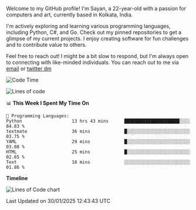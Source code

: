 Welcome to my GitHub profile! I'm Sayan, a 22-year-old with a passion for computers and art, currently based in Kolkata, India.

I'm actively exploring and learning various programming languages, including Python, C#, and Go. Check out my pinned repositories to get a glimpse of my current projects. I enjoy creating software for fun challenges and to contribute value to others.

Feel free to reach out! I might be a bit slow to respond, but I'm always open to connecting with like-minded individuals. You can reach out to me via [email](mailto:me@sayanbiswas.in) or [twitter dm](https://twitter.com/TheDankDel)

<!--START_SECTION:waka-->
![Code Time](http://img.shields.io/badge/Code%20Time-2%2C052%20hrs%2053%20mins-blue)

![Lines of code](https://img.shields.io/badge/From%20Hello%20World%20I%27ve%20Written-6.6%20million%20lines%20of%20code-blue)

📊 **This Week I Spent My Time On** 

```text
💬 Programming Languages: 
Python                   13 hrs 43 mins      █████████████████████░░░░   84.83 % 
textmate                 36 mins             █░░░░░░░░░░░░░░░░░░░░░░░░   03.75 % 
YAML                     29 mins             █░░░░░░░░░░░░░░░░░░░░░░░░   03.08 % 
HTML                     25 mins             █░░░░░░░░░░░░░░░░░░░░░░░░   02.65 % 
Text                     18 mins             ░░░░░░░░░░░░░░░░░░░░░░░░░   01.86 % 
```

**Timeline**

![Lines of Code chart](https://raw.githubusercontent.com/Dank-del/Dank-del/main/assets/bar_graph.png)


 Last Updated on 30/01/2025 12:43:43 UTC
<!--END_SECTION:waka-->
